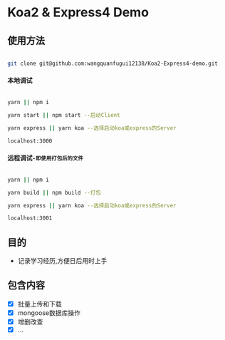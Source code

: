 # Koa2 & Express4 Demo

## 使用方法

```bash

git clone git@github.com:wangquanfugui12138/Koa2-Express4-demo.git

```

#### 本地调试

```bash

yarn || npm i

yarn start || npm start --启动Client 

yarn express || yarn koa --选择启动koa或express的Server

localhost:3000 

```

#### 远程调试`-即使用打包后的文件`

```bash

yarn || npm i

yarn build || npm build --打包

yarn express || yarn koa --选择启动koa或express的Server

localhost:3001

```

## 目的

* 记录学习经历,方便日后用时上手

## 包含内容

- [x] 批量上传和下载
- [x] mongoose数据库操作
- [x] 增删改查
- [x] ...
